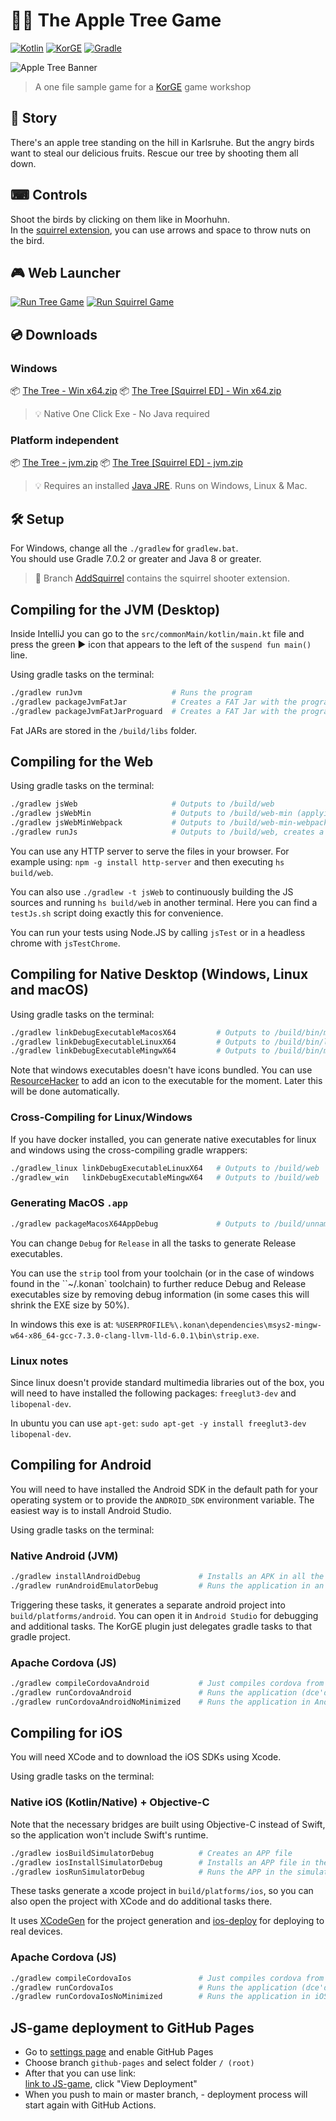 # 🌳🍎 The Apple Tree Game
[![Kotlin](https://img.shields.io/badge/Kotlin-1.6.10-blue.svg?style=flat&logo=kotlin&logoColor=white)](http://kotlinlang.org)
[![KorGE](https://img.shields.io/badge/KorGE-2.4.10-836DAC.svg)](https://korge.soywiz.com/)
[![Gradle](https://img.shields.io/badge/Gradle-7.0.2-5AD6AB.svg?style=flat&logo=Gradle&logoColor=white)](http://kotlinlang.org)

![Apple Tree Banner](https://repository-images.githubusercontent.com/372320977/6b1b8c7e-db40-4862-80b7-7f58e0308bf6)
> A one file sample game for a [KorGE](https://korge.org) game workshop

## 🌳 Story
There's an apple tree standing on the hill in Karlsruhe. 
But the angry birds want to steal our delicious fruits.
Rescue our tree by shooting them all down.  

## ⌨ Controls
Shoot the birds by clicking on them like in Moorhuhn.  
In the [squirrel extension](https://github.com/TobseF/the-tree/tree/AddSquirrel), 
you can use arrows and space to throw nuts on the bird.

## 🎮 Web Launcher
[![Run Tree Game](https://tobsef.github.io/the-tree/img/icon-s.png)](https://tobsef.github.io/the-tree/tree-game/)
[![Run Squirrel Game](https://tobsef.github.io/the-tree/img/icon-squirrel-s.png)](https://tobsef.github.io/the-tree/tree-game-squirrel/)

## 💿 Downloads

### Windows
📦 [The Tree - Win x64.zip](https://github.com/TobseF/the-tree/files/8177062/The.Tree.-.Win.x64.zip)
📦 [The Tree [Squirrel ED] - Win x64.zip](https://github.com/TobseF/the-tree/files/8177056/The.Tree.Squirrel.ED.-.Win.x64.zip)
> 💡 Native One Click Exe - No Java required

### Platform independent
📦 [The Tree - jvm.zip](https://github.com/TobseF/the-tree/files/8177058/The.Tree.-.jvm.zip)
📦 [The Tree [Squirrel ED] - jvm.zip](https://github.com/TobseF/the-tree/files/8177065/The.Tree.Squirrel.ED.-.jvm.zip)
>💡  Requires an installed [Java JRE](https://java.com/en/download/). Runs on Windows, Linux & Mac.

## 🛠 Setup
For Windows, change all the `./gradlew` for `gradlew.bat`.  
You should use Gradle 7.0.2 or greater and Java 8 or greater.

> 🥜 Branch [AddSquirrel](https://github.com/TobseF/the-tree/tree/AddSquirrel)
contains the squirrel shooter extension.

## Compiling for the JVM (Desktop)

Inside IntelliJ you can go to the `src/commonMain/kotlin/main.kt` file and press the green ▶️ icon
that appears to the left of the `suspend fun main()` line.

Using gradle tasks on the terminal:

```bash
./gradlew runJvm                    # Runs the program
./gradlew packageJvmFatJar          # Creates a FAT Jar with the program
./gradlew packageJvmFatJarProguard  # Creates a FAT Jar with the program and applies Proguard to reduce the size
```

Fat JARs are stored in the `/build/libs` folder.

## Compiling for the Web

Using gradle tasks on the terminal:

```bash
./gradlew jsWeb                     # Outputs to /build/web
./gradlew jsWebMin                  # Outputs to /build/web-min (applying Dead Code Elimination)
./gradlew jsWebMinWebpack           # Outputs to /build/web-min-webpack (minimizing and grouping into a single bundle.js file)
./gradlew runJs                     # Outputs to /build/web, creates a small http server and opens a browser
```

You can use any HTTP server to serve the files in your browser.
For example using: `npm -g install http-server` and then executing `hs build/web`.

You can also use `./gradlew -t jsWeb` to continuously building the JS sources and running `hs build/web` in another terminal.
Here you can find a `testJs.sh` script doing exactly this for convenience.

You can run your tests using Node.JS by calling `jsTest` or in a headless chrome with `jsTestChrome`.

## Compiling for Native Desktop (Windows, Linux and macOS)

Using gradle tasks on the terminal:

```bash
./gradlew linkDebugExecutableMacosX64         # Outputs to /build/bin/macosX64/mainDebugExecutable/main.kexe
./gradlew linkDebugExecutableLinuxX64         # Outputs to /build/bin/linuxX64/mainDebugExecutable/main.kexe
./gradlew linkDebugExecutableMingwX64         # Outputs to /build/bin/mingwX64/mainDebugExecutable/main.exe
```

Note that windows executables doesn't have icons bundled.
You can use [ResourceHacker](http://www.angusj.com/resourcehacker/) to add an icon to the executable for the moment.
Later this will be done automatically.

### Cross-Compiling for Linux/Windows

If you have docker installed, you can generate native executables for linux and windows
using the cross-compiling gradle wrappers:

```bash
./gradlew_linux linkDebugExecutableLinuxX64   # Outputs to /build/web
./gradlew_win   linkDebugExecutableMingwX64   # Outputs to /build/web
```

### Generating MacOS `.app`

```bash
./gradlew packageMacosX64AppDebug             # Outputs to /build/unnamed-debug.app
```

You can change `Debug` for `Release` in all the tasks to generate Release executables.

You can use the `strip` tool from your toolchain (or in the case of windows found in the ``~/.konan` toolchain)
to further reduce Debug and Release executables size by removing debug information (in some cases this will shrink the EXE size by 50%).

In windows this exe is at: `%USERPROFILE%\.konan\dependencies\msys2-mingw-w64-x86_64-gcc-7.3.0-clang-llvm-lld-6.0.1\bin\strip.exe`.

### Linux notes

Since linux doesn't provide standard multimedia libraries out of the box,
you will need to have installed the following packages: `freeglut3-dev` and `libopenal-dev`.

In ubuntu you can use `apt-get`: `sudo apt-get -y install freeglut3-dev libopenal-dev`.

## Compiling for Android

You will need to have installed the Android SDK in the default path for your operating system
or to provide the `ANDROID_SDK` environment variable. The easiest way is to install Android Studio.

Using gradle tasks on the terminal:

### Native Android (JVM)

```bash
./gradlew installAndroidDebug             # Installs an APK in all the connected devices
./gradlew runAndroidEmulatorDebug         # Runs the application in an emulator
```

Triggering these tasks, it generates a separate android project into `build/platforms/android`.
You can open it in `Android Studio` for debugging and additional tasks. The KorGE plugin just
delegates gradle tasks to that gradle project.

### Apache Cordova (JS)

```bash
./gradlew compileCordovaAndroid           # Just compiles cordova from Android
./gradlew runCordovaAndroid               # Runs the application (dce'd, minimized and webpacked) in an Android device
./gradlew runCordovaAndroidNoMinimized    # Runs the application in Android without minimizing (so you can use `chrome://inspect` to debug the application easier)
```



## Compiling for iOS

You will need XCode and to download the iOS SDKs using Xcode.

Using gradle tasks on the terminal:

### Native iOS (Kotlin/Native) + Objective-C

Note that the necessary bridges are built using Objective-C instead of Swift, so the application
won't include Swift's runtime.

```bash
./gradlew iosBuildSimulatorDebug          # Creates an APP file
./gradlew iosInstallSimulatorDebug        # Installs an APP file in the simulator
./gradlew iosRunSimulatorDebug            # Runs the APP in the simulator

```

These tasks generate a xcode project in `build/platforms/ios`, so you can also open the project
with XCode and do additional tasks there.

It uses [XCodeGen](https://github.com/yonaskolb/XcodeGen) for the project generation
and [ios-deploy](https://github.com/ios-control/ios-deploy) for deploying to real devices.

### Apache Cordova (JS)

```bash
./gradlew compileCordovaIos               # Just compiles cordova from iOS
./gradlew runCordovaIos                   # Runs the application (dce'd, minimized and webpacked) in an iOS device
./gradlew runCordovaIosNoMinimized        # Runs the application in iOS without minimizing (so you can use Safari on macOS to debug the application easier)
```

## JS-game deployment to GitHub Pages
- Go to [settings page](../../settings) and enable GitHub Pages
- Choose branch `github-pages` and select folder `/ (root)`
- After that you can use link:  
  [link to JS-game](../../deployments/activity_log?environment=github-pages), click "View Deployment"
- When you push to main or master branch, - deployment process will start again with GitHub Actions.  
